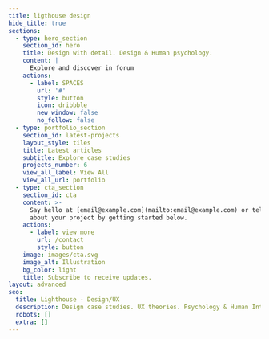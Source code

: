 ```yaml
---
title: ligthouse design
hide_title: true
sections:
  - type: hero_section
    section_id: hero
    title: Design with detail. Design & Human psychology.
    content: |
      Explore and discover in forum
    actions:
      - label: SPACES
        url: '#'
        style: button
        icon: dribbble
        new_window: false
        no_follow: false
  - type: portfolio_section
    section_id: latest-projects
    layout_style: tiles
    title: Latest articles
    subtitle: Explore case studies
    projects_number: 6
    view_all_label: View All
    view_all_url: portfolio
  - type: cta_section
    section_id: cta
    content: >-
      Say hello at [email@example.com](mailto:email@example.com) or tell us more
      about your project by getting started below.
    actions:
      - label: view more
        url: /contact
        style: button
    image: images/cta.svg
    image_alt: Illustration
    bg_color: light
    title: Subscribe to receive updates.
layout: advanced
seo:
  title: Lighthouse - Design/UX
  description: Design case studies. UX theories. Psychology & Human Interactions.
  robots: []
  extra: []
---
```

